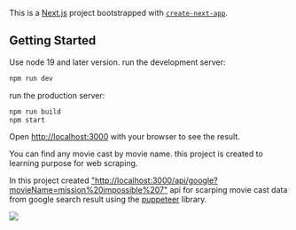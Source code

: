 This is a [Next.js](https://nextjs.org/) project bootstrapped with [`create-next-app`](https://github.com/vercel/next.js/tree/canary/packages/create-next-app).

## Getting Started
Use node 19 and later version.
run the development server:

```bash
npm run dev
```

run the production server:

```bash
npm run build
npm start
```

Open [http://localhost:3000](http://localhost:3000) with your browser to see the result.

You can find any movie cast by movie name. this project is created to learning purpose for web scraping.

In this project created ["http://localhost:3000/api/google?movieName=mission%20impossible%207"](http://localhost:3000/api/google?movieName=mission%20impossible%207) api for scarping movie cast data from google search result using the [puppeteer](https://pptr.dev/) library.

![](ui.gif)
